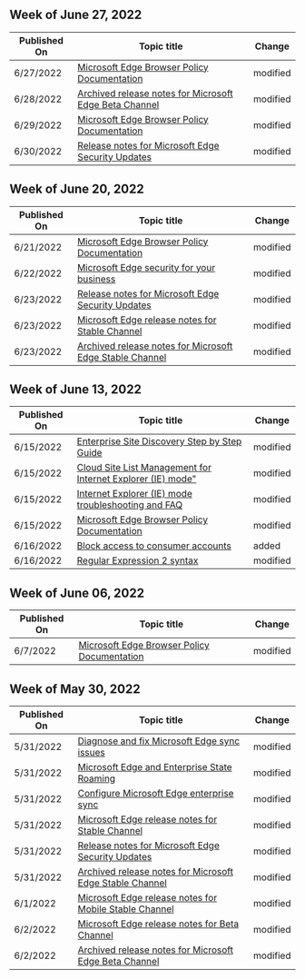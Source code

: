 <!-- This file is generated automatically each week. Changes made to this file will be overwritten.-->



## Week of June 27, 2022


| Published On |Topic title | Change |
|------|------------|--------|
| 6/27/2022 | [Microsoft Edge Browser Policy Documentation](/DeployEdge/microsoft-edge-policies) | modified |
| 6/28/2022 | [Archived release notes for Microsoft Edge Beta Channel](/DeployEdge/microsoft-edge-relnote-archive-beta-channel) | modified |
| 6/29/2022 | [Microsoft Edge Browser Policy Documentation](/DeployEdge/microsoft-edge-policies) | modified |
| 6/30/2022 | [Release notes for Microsoft Edge Security Updates](/DeployEdge/microsoft-edge-relnotes-security) | modified |


## Week of June 20, 2022


| Published On |Topic title | Change |
|------|------------|--------|
| 6/21/2022 | [Microsoft Edge Browser Policy Documentation](/DeployEdge/microsoft-edge-policies) | modified |
| 6/22/2022 | [Microsoft Edge security for your business](/DeployEdge/ms-edge-security-for-business) | modified |
| 6/23/2022 | [Release notes for Microsoft Edge Security Updates](/DeployEdge/microsoft-edge-relnotes-security) | modified |
| 6/23/2022 | [Microsoft Edge release notes for Stable Channel](/DeployEdge/microsoft-edge-relnote-stable-channel) | modified |
| 6/23/2022 | [Archived release notes for Microsoft Edge Stable Channel](/DeployEdge/microsoft-edge-relnote-archive-stable-channel) | modified |


## Week of June 13, 2022


| Published On |Topic title | Change |
|------|------------|--------|
| 6/15/2022 | [Enterprise Site Discovery Step by Step Guide](/DeployEdge/edge-ie-mode-site-discovery) | modified |
| 6/15/2022 | [Cloud Site List Management for Internet Explorer (IE) mode"](/DeployEdge/edge-ie-mode-cloud-site-list-mgmt) | modified |
| 6/15/2022 | [Internet Explorer (IE) mode troubleshooting and FAQ](/DeployEdge/edge-ie-mode-faq) | modified |
| 6/15/2022 | [Microsoft Edge Browser Policy Documentation](/DeployEdge/microsoft-edge-policies) | modified |
| 6/16/2022 | [Block access to consumer accounts](/DeployEdge/edge-learnmore-block-access-consumer-accounts) | added |
| 6/16/2022 | [Regular Expression 2 syntax](/DeployEdge/edge-learnmore-regex) | modified |


## Week of June 06, 2022


| Published On |Topic title | Change |
|------|------------|--------|
| 6/7/2022 | [Microsoft Edge Browser Policy Documentation](/DeployEdge/microsoft-edge-policies) | modified |


## Week of May 30, 2022


| Published On |Topic title | Change |
|------|------------|--------|
| 5/31/2022 | [Diagnose and fix Microsoft Edge sync issues](/DeployEdge/microsoft-edge-troubleshoot-enterprise-sync) | modified |
| 5/31/2022 | [Microsoft Edge and Enterprise State Roaming](/DeployEdge/microsoft-edge-enterprise-state-roaming) | modified |
| 5/31/2022 | [Configure Microsoft Edge enterprise sync](/DeployEdge/microsoft-edge-enterprise-sync) | modified |
| 5/31/2022 | [Microsoft Edge release notes for Stable Channel](/DeployEdge/microsoft-edge-relnote-stable-channel) | modified |
| 5/31/2022 | [Release notes for Microsoft Edge Security Updates](/DeployEdge/microsoft-edge-relnotes-security) | modified |
| 5/31/2022 | [Archived release notes for Microsoft Edge Stable Channel](/DeployEdge/microsoft-edge-relnote-archive-stable-channel) | modified |
| 6/1/2022 | [Microsoft Edge release notes for Mobile Stable Channel](/DeployEdge/microsoft-edge-relnote-mobile-stable-channel) | modified |
| 6/2/2022 | [Microsoft Edge release notes for Beta Channel](/DeployEdge/microsoft-edge-relnote-beta-channel) | modified |
| 6/2/2022 | [Archived release notes for Microsoft Edge Beta Channel](/DeployEdge/microsoft-edge-relnote-archive-beta-channel) | modified |
